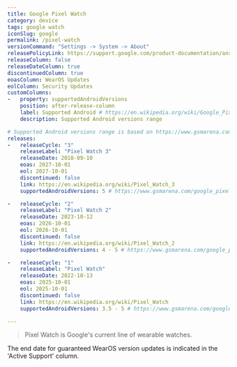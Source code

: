 ```yaml
---
title: Google Pixel Watch
category: device
tags: google watch
iconSlug: google
permalink: /pixel-watch
versionCommand: "Settings -> System -> About"
releasePolicyLink: https://support.google.com/product-documentation/answer/12799779
releaseColumn: false
releaseDateColumn: true
discontinuedColumn: true
eoasColumn: WearOS Updates
eolColumn: Security Updates
customColumns:
-   property: supportedAndroidVersions
    position: after-release-column
    label: Supported Android # https://en.wikipedia.org/wiki/Google_Pixel#Phones
    description: Supported Android versions range

# Supported Android versions range is based on https://www.gsmarena.com/.
releases:
-   releaseCycle: "3"
    releaseLabel: "Pixel Watch 3"
    releaseDate: 2018-09-10
    eoas: 2027-10-01
    eol: 2027-10-01
    discontinued: false
    link: https://en.wikipedia.org/wiki/Pixel_Watch_3
    supportedAndroidVersions: 5 # https://www.gsmarena.com/google_pixel_watch_3-13253.php

-   releaseCycle: "2"
    releaseLabel: "Pixel Watch 2"
    releaseDate: 2023-10-12
    eoas: 2026-10-01
    eol: 2026-10-01
    discontinued: false
    link: https://en.wikipedia.org/wiki/Pixel_Watch_2
    supportedAndroidVersions: 4 - 5 # https://www.gsmarena.com/google_pixel_watch_2-12547.php

-   releaseCycle: "1"
    releaseLabel: "Pixel Watch"
    releaseDate: 2022-10-13
    eoas: 2025-10-01
    eol: 2025-10-01
    discontinued: false
    link: https://en.wikipedia.org/wiki/Pixel_Watch
    supportedAndroidVersions: 3.5 - 5 # https://www.gsmarena.com/google_pixel_watch-11546.php

---
```


> Pixel Watch is Google's current line of wearable watches.



The end date for guaranteed WearOS version updates is indicated in the 'Active Support' column.
